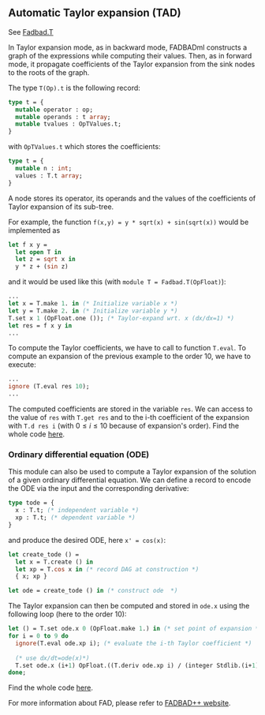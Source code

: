 [Fadbad.T]: doc/Fadbad.T.html
[FADBAD++ website]: http://www.fadbad.com/fadbad.html#CrashCourse

## Automatic Taylor expansion (TAD)

See [Fadbad.T]

In Taylor expansion mode, as in backward mode, FADBADml constructs a graph of the expressions while computing their values. Then, as in forward mode, it propagate coefficients of the Taylor expansion from the sink nodes to the roots of the graph.

The type `T(Op).t` is the following record:

~~~ocaml
type t = {
  mutable operator : op;
  mutable operands : t array;
  mutable tvalues : OpTValues.t;
}
~~~

with `OpTValues.t` which stores the coefficients:

~~~ocaml
type t = {
  mutable n : int;
  values : T.t array;
}
~~~

A node stores its operator, its operands and the values of the coefficients of Taylor expansion of its sub-tree.

For example, the function `f(x,y) = y * sqrt(x) + sin(sqrt(x))` would be implemented as

~~~ocaml
let f x y =
  let open T in
  let z = sqrt x in
  y * z + (sin z)
~~~

and it would be used like this (with `module T = Fadbad.T(OpFloat)`):

~~~ocaml
...
let x = T.make 1. in (* Initialize variable x *)
let y = T.make 2. in (* Initialize variable y *)
T.set x 1 (OpFloat.one ()); (* Taylor-expand wrt. x (dx/dx=1) *)
let res = f x y in
...
~~~

To compute the Taylor coefficients, we have to call to function `T.eval`. To compute an expansion of the previous example to the order 10, we have to execute:
~~~ocaml
...
ignore (T.eval res 10);
...
~~~
The computed coefficients are stored in the variable `res`. We can access to the value of `res` with `T.get res` and to the i-th coefficient of the expansion with `T.d res i` (with $0 \leq i \leq 10$ because of expansion's order).
Find the whole code [here](https://github.com/fadbadml-dev/FADBADml/blob/master/example/exampleTAD1.ml).

### Ordinary differential equation (ODE)

This module can also be used to compute a Taylor expansion of the solution of a given ordinary differential equation.
We can define a record to encode the ODE via the input and the corresponding derivative:
~~~ocaml
type tode = {
  x : T.t; (* independent variable *)
  xp : T.t; (* dependent variable *)
}
~~~
and produce the desired ODE, here `x' = cos(x)`:
~~~ocaml
let create_tode () =
  let x = T.create () in
  let xp = T.cos x in (* record DAG at construction *)
  { x; xp }

let ode = create_tode () in (* construct ode  *)
~~~
The Taylor expansion can then be computed and stored in `ode.x` using the following loop (here to the order 10):
~~~ocaml
let () = T.set ode.x 0 (OpFloat.make 1.) in (* set point of expansion *)
for i = 0 to 9 do
  ignore(T.eval ode.xp i); (* evaluate the i-th Taylor coefficient *)
  
  (* use dx/dt=ode(x)*)
  T.set ode.x (i+1) OpFloat.((T.deriv ode.xp i) / (integer Stdlib.(i+1)))
done;
~~~
Find the whole code [here](https://github.com/fadbadml-dev/FADBADml/blob/master/example/exampleTAD2.ml).

For more information about FAD, please refer to [FADBAD++ website].
